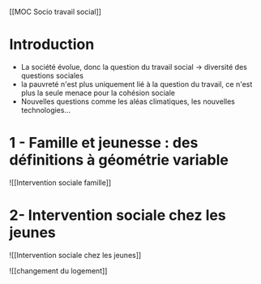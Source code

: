  [[MOC Socio travail social]]
# Introduction
- La société évolue, donc la question du travail social -> diversité des questions sociales
- la pauvreté n'est plus uniquement lié à la question du travail, ce n'est plus la seule menace pour la cohésion sociale
- Nouvelles questions comme les aléas climatiques, les nouvelles technologies...

# 1 - Famille et jeunesse : des définitions à géométrie variable
![[Intervention sociale famille]]
# 2- Intervention sociale chez les jeunes
![[Intervention sociale chez les jeunes]]

![[changement du logement]]

